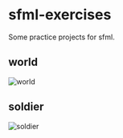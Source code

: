 # sfml-exercises
Some practice projects for sfml.


## world
![world](https://github.com/vagra/sfml-exercises/blob/bdc6b3f94abdd12c60051662a7c8c45ad473c3b9/assets/screenshots/world.jpg)


## soldier
![soldier](https://github.com/vagra/sfml-exercises/blob/01c1e09476439e925f157b4e2809a1ed720a4438/assets/screenshots/soldier.jpg)